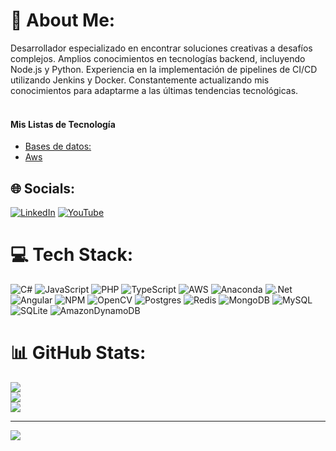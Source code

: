 # 💫 About Me:
Desarrollador especializado en encontrar soluciones creativas a desafíos complejos. Amplios conocimientos en tecnologías backend, incluyendo Node.js y Python. Experiencia en la implementación de pipelines de CI/CD utilizando Jenkins y Docker. Constantemente actualizando mis conocimientos para adaptarme a las últimas tendencias tecnológicas.
<br><br>
<h4>Mis Listas de Tecnología</h4>
    <ul>
        <li>
            <a href="https://www.youtube.com/watch?v=Etd01Zy-b3Q&list=PLQuY31rwzcq6bHlTulBE98Z136BfDe94j">Bases de datos:</a>
        </li>
         <li>
            <a href="https://www.youtube.com/watch?v=Etd01Zy-b3Q&list=PLQuY31rwzcq6bHlTulBE98Z136BfDe94j">Aws</a>
        </li>
    </ul>


## 🌐 Socials:
[![LinkedIn](https://img.shields.io/badge/LinkedIn-%230077B5.svg?logo=linkedin&logoColor=white)](https://linkedin.com/in/fabian-barbon-1b258111a) [![YouTube](https://img.shields.io/badge/YouTube-%23FF0000.svg?logo=YouTube&logoColor=white)](https://youtube.com/@@fabiansochabarbon2820) 

# 💻 Tech Stack:
![C#](https://img.shields.io/badge/c%23-%23239120.svg?style=for-the-badge&logo=csharp&logoColor=white) ![JavaScript](https://img.shields.io/badge/javascript-%23323330.svg?style=for-the-badge&logo=javascript&logoColor=%23F7DF1E) ![PHP](https://img.shields.io/badge/php-%23777BB4.svg?style=for-the-badge&logo=php&logoColor=white) ![TypeScript](https://img.shields.io/badge/typescript-%23007ACC.svg?style=for-the-badge&logo=typescript&logoColor=white) ![AWS](https://img.shields.io/badge/AWS-%23FF9900.svg?style=for-the-badge&logo=amazon-aws&logoColor=white) ![Anaconda](https://img.shields.io/badge/Anaconda-%2344A833.svg?style=for-the-badge&logo=anaconda&logoColor=white) ![.Net](https://img.shields.io/badge/.NET-5C2D91?style=for-the-badge&logo=.net&logoColor=white) ![Angular](https://img.shields.io/badge/angular-%23DD0031.svg?style=for-the-badge&logo=angular&logoColor=white) ![NPM](https://img.shields.io/badge/NPM-%23CB3837.svg?style=for-the-badge&logo=npm&logoColor=white) ![OpenCV](https://img.shields.io/badge/opencv-%23white.svg?style=for-the-badge&logo=opencv&logoColor=white) ![Postgres](https://img.shields.io/badge/postgres-%23316192.svg?style=for-the-badge&logo=postgresql&logoColor=white) ![Redis](https://img.shields.io/badge/redis-%23DD0031.svg?style=for-the-badge&logo=redis&logoColor=white) ![MongoDB](https://img.shields.io/badge/MongoDB-%234ea94b.svg?style=for-the-badge&logo=mongodb&logoColor=white) ![MySQL](https://img.shields.io/badge/mysql-4479A1.svg?style=for-the-badge&logo=mysql&logoColor=white) ![SQLite](https://img.shields.io/badge/sqlite-%2307405e.svg?style=for-the-badge&logo=sqlite&logoColor=white) ![AmazonDynamoDB](https://img.shields.io/badge/Amazon%20DynamoDB-4053D6?style=for-the-badge&logo=Amazon%20DynamoDB&logoColor=white)
# 📊 GitHub Stats:
![](https://github-readme-stats.vercel.app/api?username=Faydiamond&theme=dark&hide_border=false&include_all_commits=false&count_private=true)<br/>
![](https://github-readme-streak-stats.herokuapp.com/?user=Faydiamond&theme=dark&hide_border=false)<br/>
![](https://github-readme-stats.vercel.app/api/top-langs/?username=Faydiamond&theme=dark&hide_border=false&include_all_commits=false&count_private=true&layout=compact)

---
[![](https://visitcount.itsvg.in/api?id=Faydiamond&icon=0&color=0)](https://visitcount.itsvg.in)

<!-- Proudly created with GPRM ( https://gprm.itsvg.in ) -->
